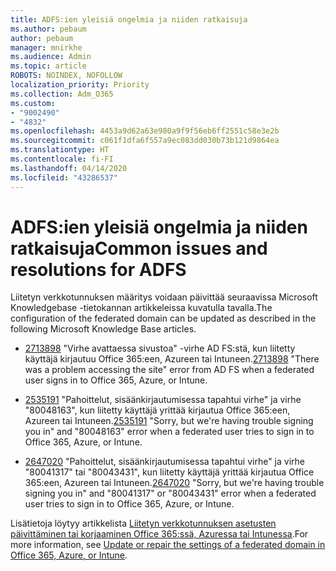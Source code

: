 ```yaml
---
title: ADFS:ien yleisiä ongelmia ja niiden ratkaisuja
ms.author: pebaum
author: pebaum
manager: mnirkhe
ms.audience: Admin
ms.topic: article
ROBOTS: NOINDEX, NOFOLLOW
localization_priority: Priority
ms.collection: Adm_O365
ms.custom:
- "9002490"
- "4832"
ms.openlocfilehash: 4453a9d62a63e980a9f9f56eb6ff2551c58e3e2b
ms.sourcegitcommit: c061f1dfa6f557a9ec083dd030b73b121d9864ea
ms.translationtype: HT
ms.contentlocale: fi-FI
ms.lasthandoff: 04/14/2020
ms.locfileid: "43286537"
---
```

# <a name="common-issues-and-resolutions-for-adfs"></a><span data-ttu-id="0e347-102">ADFS:ien yleisiä ongelmia ja niiden ratkaisuja</span><span class="sxs-lookup"><span data-stu-id="0e347-102">Common issues and resolutions for ADFS</span></span>

<span data-ttu-id="0e347-103">Liitetyn verkkotunnuksen määritys voidaan päivittää seuraavissa Microsoft Knowledgebase -tietokannan artikkeleissa kuvatulla tavalla.</span><span class="sxs-lookup"><span data-stu-id="0e347-103">The configuration of the federated domain can be updated as described in the following Microsoft Knowledge Base articles.</span></span>

- <span data-ttu-id="0e347-104">[2713898](https://support.microsoft.com/help/2713898)  "Virhe avattaessa sivustoa" -virhe AD FS:stä, kun liitetty käyttäjä kirjautuu Office 365:een, Azureen tai Intuneen.</span><span class="sxs-lookup"><span data-stu-id="0e347-104">[2713898](https://support.microsoft.com/help/2713898)  "There was a problem accessing the site" error from AD FS when a federated user signs in to Office 365, Azure, or Intune.</span></span>

- <span data-ttu-id="0e347-105">[2535191](https://support.microsoft.com/help/2535191) "Pahoittelut, sisäänkirjautumisessa tapahtui virhe" ja virhe "80048163", kun liitetty käyttäjä yrittää kirjautua Office 365:een, Azureen tai Intuneen.</span><span class="sxs-lookup"><span data-stu-id="0e347-105">[2535191](https://support.microsoft.com/help/2535191) "Sorry, but we're having trouble signing you in" and "80048163" error when a federated user tries to sign in to Office 365, Azure, or Intune.</span></span>

- <span data-ttu-id="0e347-106">[2647020](https://support.microsoft.com/help/2647020)   "Pahoittelut, sisäänkirjautumisessa tapahtui virhe" ja virhe "80041317" tai "80043431", kun liitetty käyttäjä yrittää kirjautua Office 365:een, Azureen tai Intuneen.</span><span class="sxs-lookup"><span data-stu-id="0e347-106">[2647020](https://support.microsoft.com/help/2647020)   "Sorry, but we're having trouble signing you in" and "80041317" or "80043431" error when a federated user tries to sign in to Office 365, Azure, or Intune.</span></span>

<span data-ttu-id="0e347-107">Lisätietoja löytyy artikkelista [Liitetyn verkkotunnuksen asetusten päivittäminen tai korjaaminen Office 365:ssä, Azuressa tai Intunessa](https://docs.microsoft.com/fi-FI/office365/troubleshoot/active-directory/update-federated-domain-office-365).</span><span class="sxs-lookup"><span data-stu-id="0e347-107">For more information, see [Update or repair the settings of a federated domain in Office 365, Azure, or Intune](https://docs.microsoft.com/fi-FI/office365/troubleshoot/active-directory/update-federated-domain-office-365).</span></span>

